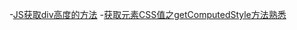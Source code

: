 -[JS获取div高度的方法](https://www.jianshu.com/p/58c12245c2cc)
-[获取元素CSS值之getComputedStyle方法熟悉](https://www.zhangxinxu.com/wordpress/2012/05/getcomputedstyle-js-getpropertyvalue-currentstyle/)
